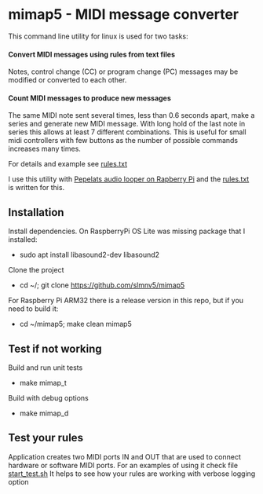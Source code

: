 
# mimap5 - MIDI message converter

This command line utility for linux is used for two tasks:

#### Convert MIDI messages using rules from text files
Notes, control change (CC) or program change (PC) messages may be modified or converted to each other.

#### Count MIDI messages to produce new messages
The same MIDI note sent several times, less than 0.6 seconds apart, make a series and generate new MIDI message.
With long hold of the last note in series this allows at least 7 different combinations.
This is useful for small midi controllers with few buttons as the number of possible commands increases many times.

For details and example see [rules.txt](rules.txt)

I use this utility with [Pepelats audio looper on Rapberry Pi](https://github.com/slmnv5/pepelats.git) and the [rules.txt](rules.txt) is written for this.

## Installation
Install dependencies. On RaspberryPi OS Lite was missing package that I installed:
- sudo apt install libasound2-dev libasound2

Clone the project
- cd ~/; git clone https://github.com/slmnv5/mimap5

For Raspberry Pi ARM32 there is a release version in this repo, but if you need to build it:
- cd ~/mimap5; make clean mimap5



## Test if not working
Build and run unit tests
- make mimap_t

Build with debug options
- make mimap_d 

## Test your rules
Application creates two MIDI ports IN and OUT that are used to connect hardware or software MIDI ports.
For an examples of using it check file [start_test.sh](start_test.sh)
It helps to see how your rules are working with verbose logging option


